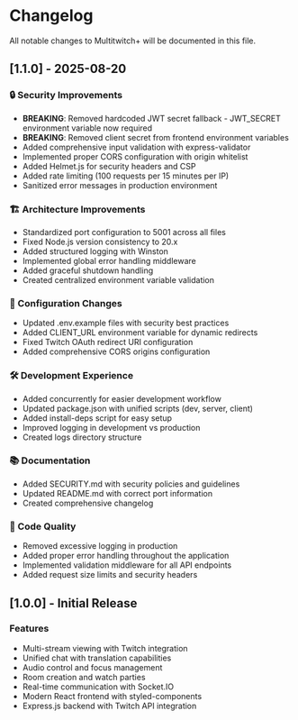 # Changelog

All notable changes to Multitwitch+ will be documented in this file.

## [1.1.0] - 2025-08-20

### 🔒 Security Improvements
- **BREAKING**: Removed hardcoded JWT secret fallback - JWT_SECRET environment variable now required
- **BREAKING**: Removed client secret from frontend environment variables
- Added comprehensive input validation with express-validator
- Implemented proper CORS configuration with origin whitelist
- Added Helmet.js for security headers and CSP
- Added rate limiting (100 requests per 15 minutes per IP)
- Sanitized error messages in production environment

### 🏗️ Architecture Improvements
- Standardized port configuration to 5001 across all files
- Fixed Node.js version consistency to 20.x
- Added structured logging with Winston
- Implemented global error handling middleware
- Added graceful shutdown handling
- Created centralized environment variable validation

### 📝 Configuration Changes
- Updated .env.example files with security best practices
- Added CLIENT_URL environment variable for dynamic redirects
- Fixed Twitch OAuth redirect URI configuration
- Added comprehensive CORS origins configuration

### 🛠️ Development Experience
- Added concurrently for easier development workflow
- Updated package.json with unified scripts (dev, server, client)
- Added install-deps script for easy setup
- Improved logging in development vs production
- Created logs directory structure

### 📚 Documentation
- Added SECURITY.md with security policies and guidelines
- Updated README.md with correct port information
- Created comprehensive changelog

### 🧹 Code Quality
- Removed excessive logging in production
- Added proper error handling throughout the application
- Implemented validation middleware for all API endpoints
- Added request size limits and security headers

## [1.0.0] - Initial Release

### Features
- Multi-stream viewing with Twitch integration
- Unified chat with translation capabilities
- Audio control and focus management
- Room creation and watch parties
- Real-time communication with Socket.IO
- Modern React frontend with styled-components
- Express.js backend with Twitch API integration
